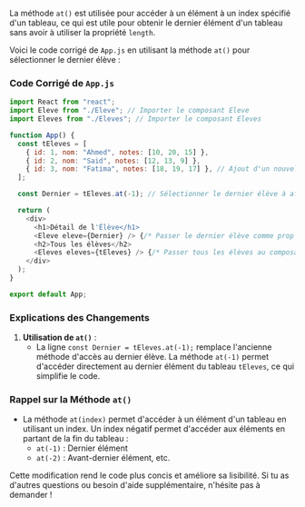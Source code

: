 La méthode `at()` est utilisée pour accéder à un élément à un index spécifié d'un tableau, ce qui est utile pour obtenir le dernier élément d'un tableau sans avoir à utiliser la propriété `length`. 

Voici le code corrigé de `App.js` en utilisant la méthode `at()` pour sélectionner le dernier élève :

### Code Corrigé de `App.js`

```javascript
import React from "react";
import Eleve from "./Eleve"; // Importer le composant Eleve
import Eleves from "./Eleves"; // Importer le composant Eleves

function App() {
  const tEleves = [
    { id: 1, nom: "Ahmed", notes: [10, 20, 15] },
    { id: 2, nom: "Said", notes: [12, 13, 9] },
    { id: 3, nom: "Fatima", notes: [18, 19, 17] }, // Ajout d'un nouvel élève pour démonstration
  ];

  const Dernier = tEleves.at(-1); // Sélectionner le dernier élève à afficher

  return (
    <div>
      <h1>Détail de l'Élève</h1>
      <Eleve eleve={Dernier} /> {/* Passer le dernier élève comme prop */}
      <h2>Tous les élèves</h2>
      <Eleves eleves={tEleves} /> {/* Passer tous les élèves au composant Eleves */}
    </div>
  );
}

export default App;
```

### Explications des Changements

1. **Utilisation de `at()`** :
   - La ligne `const Dernier = tEleves.at(-1);` remplace l'ancienne méthode d'accès au dernier élève. La méthode `at(-1)` permet d'accéder directement au dernier élément du tableau `tEleves`, ce qui simplifie le code.

### Rappel sur la Méthode `at()`

- La méthode `at(index)` permet d'accéder à un élément d'un tableau en utilisant un index. Un index négatif permet d'accéder aux éléments en partant de la fin du tableau :
  - `at(-1)` : Dernier élément
  - `at(-2)` : Avant-dernier élément, etc.

Cette modification rend le code plus concis et améliore sa lisibilité. Si tu as d'autres questions ou besoin d'aide supplémentaire, n'hésite pas à demander !